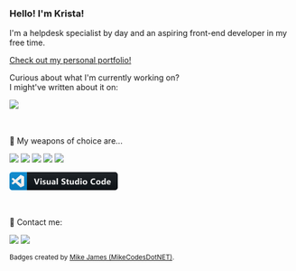 ### Hello! I'm Krista!
I'm a helpdesk specialist by day and an aspiring front-end developer in my free time.

<a href="https://xves.eu/" target="_blank"> Check out my personal portfolio!</a> <br>

Curious about what I'm currently working on? <br>
I might've written about it on:

<a href="https://peakd.com/@xves" target="_blank"><img src="https://xves.eu/assets/hive.svg"/></a>

<br>

🔪 My weapons of choice are...

<a href="https://en.wikipedia.org/wiki/HTML" target="_blank"><img src="https://github.com/MikeCodesDotNET/ColoredBadges/blob/master/png/dev/languages/html.png"/></a> <a href="https://en.wikipedia.org/wiki/Cascading_Style_Sheets" target="_blank"><img src="https://github.com/MikeCodesDotNET/ColoredBadges/blob/master/png/dev/languages/css3.png"/></a> <a href="https://sass-lang.com/" target="_blank"><img src="https://github.com/MikeCodesDotNET/ColoredBadges/blob/master/png/dev/languages/sass.png"/></a> <a href="https://en.wikipedia.org/wiki/JavaScript" target="_blank"><img src="https://github.com/MikeCodesDotNET/ColoredBadges/blob/master/png/dev/languages/js.png"/></a> <a href="https://vuejs.org/" target="_blank"><img src="https://github.com/MikeCodesDotNET/ColoredBadges/blob/master/png/dev/frameworks/vue.png"/></a> 

<a href="https://code.visualstudio.com" target="_blank"><img src="https://github.com/MikeCodesDotNET/ColoredBadges/blob/master/png/dev/tools/visualstudio_code.png"/></a>

<br>

📧 Contact me:

<a href="mailto:krista@xves.eu"><img src="https://raw.githubusercontent.com/MikeCodesDotNET/ColoredBadges/master/png/social/email_me.png"/></a>
<a href="https://www.linkedin.com/in/krista-veske/" target="_blank"><img src="https://raw.githubusercontent.com/MikeCodesDotNET/ColoredBadges/master/png/social/linkedin.png"/></a>

<sup>Badges created by <a href="https://github.com/MikeCodesDotNET" target="_blank">Mike James (MikeCodesDotNET)</a>.</sup>
